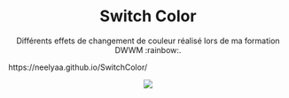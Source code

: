 <h1 align=center>Switch Color</h1>
<p align=center>Différents effets de changement de couleur réalisé lors de ma formation DWWM :rainbow:.</p>
<p aling=center> https://neelyaa.github.io/SwitchColor/ </p>
<p align=center> <img src="https://i.giphy.com/media/BIA2rRLTq0ibe/giphy.webp" /> </p>
